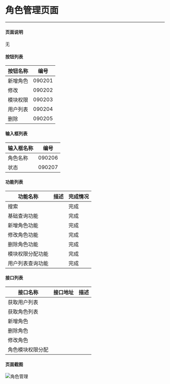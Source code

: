 角色管理页面
===

---

#### 页面说明

无

#### 按钮列表

按钮名称|编号
---|---
新增角色|090201
修改|090202
模块权限|090203
用户列表|090204
删除|090205


#### 输入框列表

输入框名称|编号
---|---
角色名称|090206
状态|090207


#### 功能列表

功能名称|描述|完成情况
---|---|---
搜索||完成
基础查询功能||完成
新增角色功能||完成
修改角色功能||完成
删除角色功能||完成
模块权限分配功能||完成
用户列表查询功能||完成

#### 接口列表

接口名称|接口地址|描述
---|---|---
获取用户列表||
获取角色列表||
新增角色||
删除角色||
修改角色||
角色模块权限分配||

#### 页面截图

![角色管理](/images/BUSINESS/系统管理/角色管理.png)
